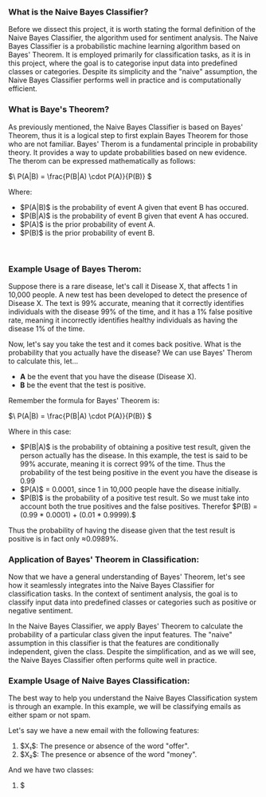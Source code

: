 ### What is the Naive Bayes Classifier? 
Before we dissect this project, it is worth stating the formal definition of the Naive Bayes Classifier, the algorithm used for sentiment analysis. The Naive Bayes Classifier is a probabilistic machine learning algorithm based on Bayes' Theorem. It is employed primarily for classification tasks, as it is in this project, where the goal is to categorise input data into predefined classes or categories. Despite its simplicity and the "naive" assumption, the Naive Bayes Classifier performs well in practice and is computationally efficient.
<br>

### What is Baye's Theorem?
As previously mentioned, the Naive Bayes Classifier is based on Bayes' Theorem, thus it is a logical step to first explain Bayes Theorem for those who are not familiar. Bayes' Therom is a fundamental principle in probability theory. It provides a way to update probabilities based on new evidence. The therom can be expressed mathematically as follows:

$\ P(A|B) = \frac{P(B|A) \cdot P(A)}{P(B)} \$

Where:
<ul>
  <li>$P(A|B)$ is the probability of event A given that event B has occured.</li>
  <li>$P(B|A)$ is the probability of event B given that event A has occured.</li>
  <li>$P(A)$ is the prior probability of event A.</li>
  <li>$P(B)$ is the prior probability of event B.</li>
</ul>
<br>

### Example Usage of Bayes Therom:
Suppose there is a rare disease, let's call it Disease X, that affects 1 in 10,000 people. A new test has been developed to detect the presence of Disease X. The text is 99% accurate, meaning that it correctly identifies individuals with the disease 99% of the time, and it has a 1% false positive rate, meaning it incorrectly identifies healthy individuals as having the disease 1% of the time.

Now, let's say you take the test and it comes back positive. What is the probability that you actually have the disease? We can use Bayes' Therom to calculate this, let...

<ul>
  <li><strong>A</strong> be the event that you have the disease (Disease X).</li>
  <li><strong>B</strong> be the event that the test is positive.</li>
</ul>

Remember the formula for Bayes' Theorem is:

$\ P(A|B) = \frac{P(B|A) \cdot P(A)}{P(B)} \$

Where in this case:
<ul>
  <li>$P(B|A)$ is the probability of obtaining a positive test result, given the person actually has the disease. In this example, the test is said to be 99% accurate, meaning it is correct 99% of the time. Thus the probability of the test being positive in the event you have the disease is 0.99</li>
  <li>$P(A)$ = 0.0001, since 1 in 10,000 people have the disease initially.</li>
  <li>$P(B)$ is the probability of a positive test result. So we must take into account both the true positives and the false positives. Therefor $P(B) = (0.99 * 0.0001) + (0.01 * 0.9999).$</li>
</ul>

Thus the probability of having the disease given that the test result is positive is in fact only ≈0.0989%.
<br>

### Application of Bayes' Theorem in Classification:
Now that we have a general understanding of Bayes' Theorem, let's see how it seamlessly integrates into the Naive Bayes Classifier for classification tasks. In the context of sentiment analysis, the goal is to classify input data into predefined classes or categories such as positive or negative sentiment.

In the Naive Bayes Classifier, we apply Bayes' Theorem to calculate the probability of a particular class given the input features. The "naive" assumption in this classifier is that the features are conditionally independent, given the class. Despite the simplification, and as we will see, the Naive Bayes Classifier often performs quite well in practice.

### Example Usage of Naive Bayes Classification:
The best way to help you understand the Naive Bayes Classification system is through an example. In this example, we will be classifying emails as either spam or not spam. 

Let's say we have a new email with the following features:
<ol>
  <li>$X₁$: The presence or absence of the word "offer".</li>
  <li>$X₂$: The presence or absence of the word "money".</li>
</ol>

And we have two classes:

<ol>
  <li>$</li>
</ol>

